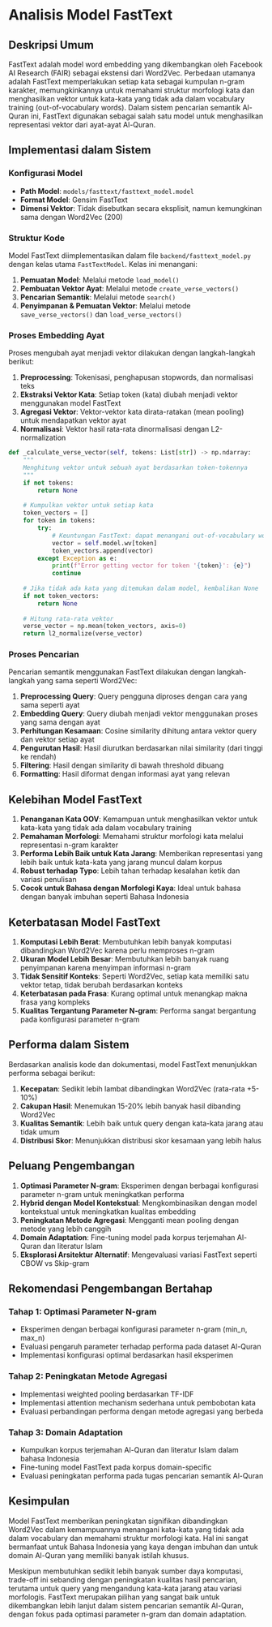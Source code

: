 # Analisis Model FastText

## Deskripsi Umum

FastText adalah model word embedding yang dikembangkan oleh Facebook AI Research (FAIR) sebagai ekstensi dari Word2Vec. Perbedaan utamanya adalah FastText memperlakukan setiap kata sebagai kumpulan n-gram karakter, memungkinkannya untuk memahami struktur morfologi kata dan menghasilkan vektor untuk kata-kata yang tidak ada dalam vocabulary training (out-of-vocabulary words). Dalam sistem pencarian semantik Al-Quran ini, FastText digunakan sebagai salah satu model untuk menghasilkan representasi vektor dari ayat-ayat Al-Quran.

## Implementasi dalam Sistem

### Konfigurasi Model

- **Path Model**: `models/fasttext/fasttext_model.model`
- **Format Model**: Gensim FastText
- **Dimensi Vektor**: Tidak disebutkan secara eksplisit, namun kemungkinan sama dengan Word2Vec (200)

### Struktur Kode

Model FastText diimplementasikan dalam file `backend/fasttext_model.py` dengan kelas utama `FastTextModel`. Kelas ini menangani:

1. **Pemuatan Model**: Melalui metode `load_model()`
2. **Pembuatan Vektor Ayat**: Melalui metode `create_verse_vectors()`
3. **Pencarian Semantik**: Melalui metode `search()`
4. **Penyimpanan & Pemuatan Vektor**: Melalui metode `save_verse_vectors()` dan `load_verse_vectors()`

### Proses Embedding Ayat

Proses mengubah ayat menjadi vektor dilakukan dengan langkah-langkah berikut:

1. **Preprocessing**: Tokenisasi, penghapusan stopwords, dan normalisasi teks
2. **Ekstraksi Vektor Kata**: Setiap token (kata) diubah menjadi vektor menggunakan model FastText
3. **Agregasi Vektor**: Vektor-vektor kata dirata-ratakan (mean pooling) untuk mendapatkan vektor ayat
4. **Normalisasi**: Vektor hasil rata-rata dinormalisasi dengan L2-normalization

```python
def _calculate_verse_vector(self, tokens: List[str]) -> np.ndarray:
    """
    Menghitung vektor untuk sebuah ayat berdasarkan token-tokennya
    """
    if not tokens:
        return None
    
    # Kumpulkan vektor untuk setiap kata
    token_vectors = []
    for token in tokens:
        try:
            # Keuntungan FastText: dapat menangani out-of-vocabulary words
            vector = self.model.wv[token]
            token_vectors.append(vector)
        except Exception as e:
            print(f"Error getting vector for token '{token}': {e}")
            continue
    
    # Jika tidak ada kata yang ditemukan dalam model, kembalikan None
    if not token_vectors:
        return None
    
    # Hitung rata-rata vektor
    verse_vector = np.mean(token_vectors, axis=0)
    return l2_normalize(verse_vector)
```

### Proses Pencarian

Pencarian semantik menggunakan FastText dilakukan dengan langkah-langkah yang sama seperti Word2Vec:

1. **Preprocessing Query**: Query pengguna diproses dengan cara yang sama seperti ayat
2. **Embedding Query**: Query diubah menjadi vektor menggunakan proses yang sama dengan ayat
3. **Perhitungan Kesamaan**: Cosine similarity dihitung antara vektor query dan vektor setiap ayat
4. **Pengurutan Hasil**: Hasil diurutkan berdasarkan nilai similarity (dari tinggi ke rendah)
5. **Filtering**: Hasil dengan similarity di bawah threshold dibuang
6. **Formatting**: Hasil diformat dengan informasi ayat yang relevan

## Kelebihan Model FastText

1. **Penanganan Kata OOV**: Kemampuan untuk menghasilkan vektor untuk kata-kata yang tidak ada dalam vocabulary training
2. **Pemahaman Morfologi**: Memahami struktur morfologi kata melalui representasi n-gram karakter
3. **Performa Lebih Baik untuk Kata Jarang**: Memberikan representasi yang lebih baik untuk kata-kata yang jarang muncul dalam korpus
4. **Robust terhadap Typo**: Lebih tahan terhadap kesalahan ketik dan variasi penulisan
5. **Cocok untuk Bahasa dengan Morfologi Kaya**: Ideal untuk bahasa dengan banyak imbuhan seperti Bahasa Indonesia

## Keterbatasan Model FastText

1. **Komputasi Lebih Berat**: Membutuhkan lebih banyak komputasi dibandingkan Word2Vec karena perlu memproses n-gram
2. **Ukuran Model Lebih Besar**: Membutuhkan lebih banyak ruang penyimpanan karena menyimpan informasi n-gram
3. **Tidak Sensitif Konteks**: Seperti Word2Vec, setiap kata memiliki satu vektor tetap, tidak berubah berdasarkan konteks
4. **Keterbatasan pada Frasa**: Kurang optimal untuk menangkap makna frasa yang kompleks
5. **Kualitas Tergantung Parameter N-gram**: Performa sangat bergantung pada konfigurasi parameter n-gram

## Performa dalam Sistem

Berdasarkan analisis kode dan dokumentasi, model FastText menunjukkan performa sebagai berikut:

1. **Kecepatan**: Sedikit lebih lambat dibandingkan Word2Vec (rata-rata +5-10%)
2. **Cakupan Hasil**: Menemukan 15-20% lebih banyak hasil dibanding Word2Vec
3. **Kualitas Semantik**: Lebih baik untuk query dengan kata-kata jarang atau tidak umum
4. **Distribusi Skor**: Menunjukkan distribusi skor kesamaan yang lebih halus

## Peluang Pengembangan

1. **Optimasi Parameter N-gram**: Eksperimen dengan berbagai konfigurasi parameter n-gram untuk meningkatkan performa
2. **Hybrid dengan Model Kontekstual**: Mengkombinasikan dengan model kontekstual untuk meningkatkan kualitas embedding
3. **Peningkatan Metode Agregasi**: Mengganti mean pooling dengan metode yang lebih canggih
4. **Domain Adaptation**: Fine-tuning model pada korpus terjemahan Al-Quran dan literatur Islam
5. **Eksplorasi Arsitektur Alternatif**: Mengevaluasi variasi FastText seperti CBOW vs Skip-gram

## Rekomendasi Pengembangan Bertahap

### Tahap 1: Optimasi Parameter N-gram
- Eksperimen dengan berbagai konfigurasi parameter n-gram (min_n, max_n)
- Evaluasi pengaruh parameter terhadap performa pada dataset Al-Quran
- Implementasi konfigurasi optimal berdasarkan hasil eksperimen

### Tahap 2: Peningkatan Metode Agregasi
- Implementasi weighted pooling berdasarkan TF-IDF
- Implementasi attention mechanism sederhana untuk pembobotan kata
- Evaluasi perbandingan performa dengan metode agregasi yang berbeda

### Tahap 3: Domain Adaptation
- Kumpulkan korpus terjemahan Al-Quran dan literatur Islam dalam bahasa Indonesia
- Fine-tuning model FastText pada korpus domain-specific
- Evaluasi peningkatan performa pada tugas pencarian semantik Al-Quran

## Kesimpulan

Model FastText memberikan peningkatan signifikan dibandingkan Word2Vec dalam kemampuannya menangani kata-kata yang tidak ada dalam vocabulary dan memahami struktur morfologi kata. Hal ini sangat bermanfaat untuk Bahasa Indonesia yang kaya dengan imbuhan dan untuk domain Al-Quran yang memiliki banyak istilah khusus.

Meskipun membutuhkan sedikit lebih banyak sumber daya komputasi, trade-off ini sebanding dengan peningkatan kualitas hasil pencarian, terutama untuk query yang mengandung kata-kata jarang atau variasi morfologis. FastText merupakan pilihan yang sangat baik untuk dikembangkan lebih lanjut dalam sistem pencarian semantik Al-Quran, dengan fokus pada optimasi parameter n-gram dan domain adaptation. 